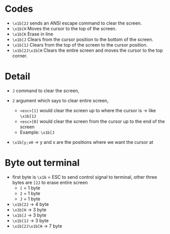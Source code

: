 # Codes 
- `\x1b[2J` sends an ANSI escape command to clear the screen.
- `\x1b[H` Moves the cursor to the top of the screen.
- `\x1b[K` Erase in line
- `\x1b[J` Clears from the cursor position to the bottom of the screen.
- `\x1b[1J` Clears from the top of the screen to the cursor position.
- `\x1b[2J\x1b[H` Clears the entire screen and moves the cursor to the top corner.
# Detail
- `J` command to clear the screen, 
- `2` argument which says to clear entire screen, 
    + `<esc>[1]` would clear the screen up to where the cursor is
        -> like `\x1b[1J`
    + `<esc>[0]` would clear the screen from the cursor up to the end of the screen 
    + Example: `\x1b[J`
        
- `\x1b[y;xH` -> y and x are the positions where we want the cursor at
# Byte out terminal
- first byte is `\x1b` = ESC to send control signal to terminal, 
other three bytes are `[2J` to erase entire screen 
    + `[` = 1 byte
    + `2` = 1 byte
    + `J` = 1 byte
- `\x1b[2J` -> 4 byte
- `\x1b[H` -> 3 byte
- `\x1b[J` -> 3 byte
- `\x1b[1J` -> 3 byte
- `\x1b[2J\x1b[H` -> 7 byte